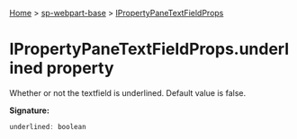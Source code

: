 <!-- docId=sp-webpart-base.ipropertypanetextfieldprops.underlined -->

[Home](./index.md) &gt; [sp-webpart-base](./sp-webpart-base.md) &gt; [IPropertyPaneTextFieldProps](./sp-webpart-base.ipropertypanetextfieldprops.md)

# IPropertyPaneTextFieldProps.underlined property

Whether or not the textfield is underlined. Default value is false.

**Signature:**
```javascript
underlined: boolean
```
